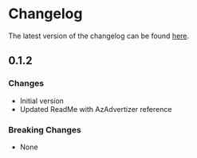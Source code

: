 # Changelog

The latest version of the changelog can be found [here](https://github.com/Azure/bicep-registry-modules/blob/main/avm/ptn/azd/insights-dashboard/CHANGELOG.md).

## 0.1.2

### Changes

- Initial version
- Updated ReadMe with AzAdvertizer reference

### Breaking Changes

- None
